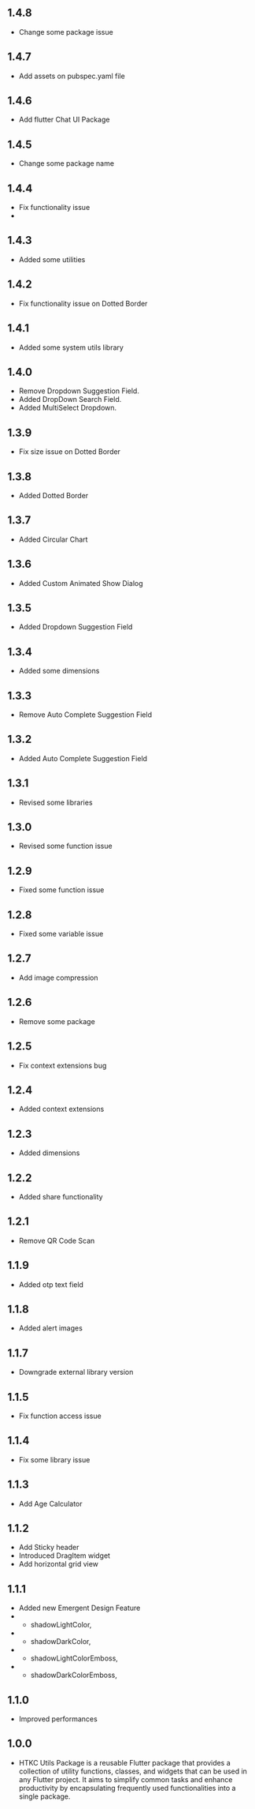 ## 1.4.8

* Change some package issue

## 1.4.7

* Add assets on pubspec.yaml file

## 1.4.6

* Add flutter Chat UI Package

## 1.4.5

* Change some package name

## 1.4.4

* Fix functionality issue
* 
## 1.4.3

* Added some utilities

## 1.4.2

* Fix functionality issue on Dotted Border

## 1.4.1

* Added some system utils library

## 1.4.0

* Remove Dropdown Suggestion Field.
* Added DropDown Search Field.
* Added MultiSelect Dropdown.

## 1.3.9

* Fix size issue on Dotted Border

## 1.3.8

* Added Dotted Border

## 1.3.7

* Added Circular Chart

## 1.3.6

* Added Custom Animated Show Dialog

## 1.3.5

* Added Dropdown Suggestion Field

## 1.3.4

* Added some dimensions

## 1.3.3

* Remove Auto Complete Suggestion Field

## 1.3.2

* Added Auto Complete Suggestion Field
 
## 1.3.1

* Revised some libraries

## 1.3.0

* Revised some function issue

## 1.2.9

* Fixed some function issue

## 1.2.8

* Fixed some variable issue

## 1.2.7

* Add image compression

## 1.2.6

* Remove some package

## 1.2.5

* Fix context extensions bug

## 1.2.4

* Added context extensions

## 1.2.3

* Added dimensions

## 1.2.2

* Added share functionality

## 1.2.1

* Remove QR Code Scan

## 1.1.9

* Added otp text field

## 1.1.8

* Added alert images

## 1.1.7

* Downgrade external library version

## 1.1.5

* Fix function access issue

## 1.1.4

* Fix some library issue

## 1.1.3

* Add Age Calculator

## 1.1.2

* Add Sticky header
* Introduced DragItem widget
* Add horizontal grid view

## 1.1.1

* Added new Emergent Design Feature
* - shadowLightColor,
* - shadowDarkColor,
* - shadowLightColorEmboss,
* - shadowDarkColorEmboss,

## 1.1.0

* Improved performances

## 1.0.0

* HTKC Utils Package is a reusable Flutter package that provides a collection of utility functions, classes, and widgets that can be used in any Flutter project. It aims to simplify common tasks and enhance productivity by encapsulating frequently used functionalities into a single package.
